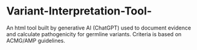 # Variant-Interpretation-Tool-
An html tool built by generative AI (ChatGPT) used to document evidence and calculate pathogenicity for germline variants. Criteria is based on ACMG/AMP guidelines.
